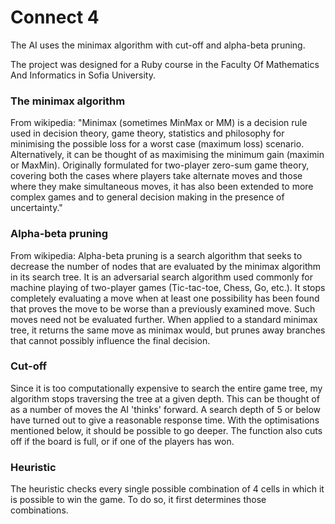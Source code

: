 Connect 4
====================

The AI uses the minimax algorithm with cut-off and alpha-beta pruning.

The project was designed for a Ruby course in the Faculty Of Mathematics And Informatics
in Sofia University.

### The minimax algorithm

  From wikipedia:
  "Minimax (sometimes MinMax or MM) is a decision rule used in decision
  theory, game theory, statistics and philosophy for minimising the possible
  loss for a worst case (maximum loss) scenario. Alternatively, it can be
  thought of as maximising the minimum gain (maximin or MaxMin). Originally
  formulated for two-player zero-sum game theory, covering both the cases
  where players take alternate moves and those where they make simultaneous
  moves, it has also been extended to more complex games and to general
  decision making in the presence of uncertainty."

### Alpha-beta pruning
  From wikipedia:
  Alpha-beta pruning is a search algorithm that seeks to decrease the number of nodes that are evaluated by the minimax algorithm in its search tree. It is an adversarial search algorithm used commonly for machine playing of two-player games (Tic-tac-toe, Chess, Go, etc.). It stops completely evaluating a move when at least one possibility has been found that proves the move to be worse than a previously examined move. Such moves need not be evaluated further. When applied to a standard minimax tree, it returns the same move as minimax would, but prunes away branches that cannot possibly influence the final decision.

### Cut-off
  Since it is too computationally expensive to search the entire game tree,
  my algorithm stops traversing the tree at a given depth. This can be
  thought of as a number of moves the AI 'thinks' forward. A search depth
  of 5 or below have turned out to give a reasonable response time. With the
  optimisations mentioned below, it should be possible to go deeper. The function also cuts off if the board is full, or if one of the players has won.

### Heuristic

  The heuristic checks every single possible combination of 4 cells in
  which it is possible to win the game. To do so, it first determines
  those combinations.
